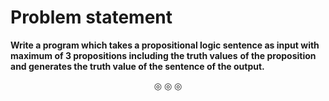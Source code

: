 # Problem statement

**Write a program which takes a propositional logic sentence as input with maximum of 3 propositions including the truth values**
**of the proposition and generates the truth value of the sentence of the output.**

<p align = "center">
&#9678; &#9678; &#9678;
</p>
